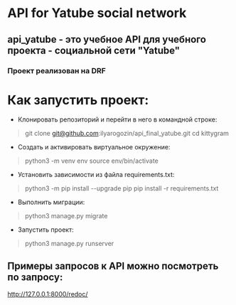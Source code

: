 # API for Yatube social network
## api_yatube - это учебное API для учебного проекта - социальной сети "Yatube"
### Проект реализован на DRF
# Как запустить проект:
- Клонировать репозиторий и перейти в него в командной строке:
>git clone git@github.com:ilyarogozin/api_final_yatube.git
>cd kittygram

- Cоздать и активировать виртуальное окружение:
>python3 -m venv env
>source env/bin/activate

- Установить зависимости из файла requirements.txt:
>python3 -m pip install --upgrade pip
>pip install -r requirements.txt

- Выполнить миграции:
>python3 manage.py migrate

- Запустить проект:
>python3 manage.py runserver

## Примеры запросов к API можно посмотреть по запросу:
http://127.0.0.1:8000/redoc/
